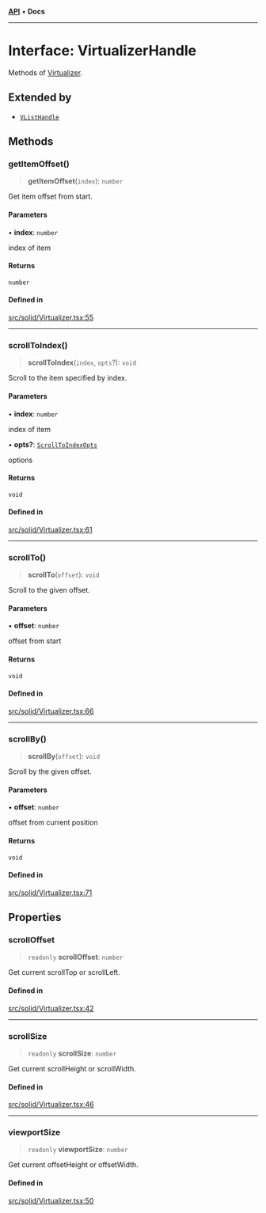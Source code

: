 [**API**](../../API.md) • **Docs**

***

# Interface: VirtualizerHandle

Methods of [Virtualizer](../functions/Virtualizer.md).

## Extended by

- [`VListHandle`](VListHandle.md)

## Methods

### getItemOffset()

> **getItemOffset**(`index`): `number`

Get item offset from start.

#### Parameters

• **index**: `number`

index of item

#### Returns

`number`

#### Defined in

[src/solid/Virtualizer.tsx:55](https://github.com/inokawa/virtua/blob/c4486f49befc33ff316c88e078ef51a7edac3edc/src/solid/Virtualizer.tsx#L55)

***

### scrollToIndex()

> **scrollToIndex**(`index`, `opts`?): `void`

Scroll to the item specified by index.

#### Parameters

• **index**: `number`

index of item

• **opts?**: [`ScrollToIndexOpts`](../../react/interfaces/ScrollToIndexOpts.md)

options

#### Returns

`void`

#### Defined in

[src/solid/Virtualizer.tsx:61](https://github.com/inokawa/virtua/blob/c4486f49befc33ff316c88e078ef51a7edac3edc/src/solid/Virtualizer.tsx#L61)

***

### scrollTo()

> **scrollTo**(`offset`): `void`

Scroll to the given offset.

#### Parameters

• **offset**: `number`

offset from start

#### Returns

`void`

#### Defined in

[src/solid/Virtualizer.tsx:66](https://github.com/inokawa/virtua/blob/c4486f49befc33ff316c88e078ef51a7edac3edc/src/solid/Virtualizer.tsx#L66)

***

### scrollBy()

> **scrollBy**(`offset`): `void`

Scroll by the given offset.

#### Parameters

• **offset**: `number`

offset from current position

#### Returns

`void`

#### Defined in

[src/solid/Virtualizer.tsx:71](https://github.com/inokawa/virtua/blob/c4486f49befc33ff316c88e078ef51a7edac3edc/src/solid/Virtualizer.tsx#L71)

## Properties

### scrollOffset

> `readonly` **scrollOffset**: `number`

Get current scrollTop or scrollLeft.

#### Defined in

[src/solid/Virtualizer.tsx:42](https://github.com/inokawa/virtua/blob/c4486f49befc33ff316c88e078ef51a7edac3edc/src/solid/Virtualizer.tsx#L42)

***

### scrollSize

> `readonly` **scrollSize**: `number`

Get current scrollHeight or scrollWidth.

#### Defined in

[src/solid/Virtualizer.tsx:46](https://github.com/inokawa/virtua/blob/c4486f49befc33ff316c88e078ef51a7edac3edc/src/solid/Virtualizer.tsx#L46)

***

### viewportSize

> `readonly` **viewportSize**: `number`

Get current offsetHeight or offsetWidth.

#### Defined in

[src/solid/Virtualizer.tsx:50](https://github.com/inokawa/virtua/blob/c4486f49befc33ff316c88e078ef51a7edac3edc/src/solid/Virtualizer.tsx#L50)
